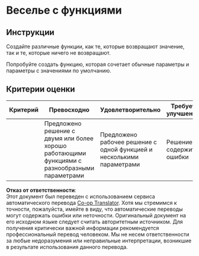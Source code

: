 <!--
CO_OP_TRANSLATOR_METADATA:
{
  "original_hash": "8973f96157680a13e9446e4bb540ee57",
  "translation_date": "2025-08-25T21:44:45+00:00",
  "source_file": "2-js-basics/2-functions-methods/assignment.md",
  "language_code": "ru"
}
-->
# Веселье с функциями

## Инструкции

Создайте различные функции, как те, которые возвращают значение, так и те, которые ничего не возвращают.

Попробуйте создать функцию, которая сочетает обычные параметры и параметры с значениями по умолчанию.

## Критерии оценки

| Критерий | Превосходно                                                                          | Удовлетворительно                                               | Требует улучшения |
| -------- | ------------------------------------------------------------------------------------ | ---------------------------------------------------------------- | ----------------- |
|          | Предложено решение с двумя или более хорошо работающими функциями с разнообразными параметрами | Предложено рабочее решение с одной функцией и несколькими параметрами | Решение содержит ошибки |

**Отказ от ответственности**:  
Этот документ был переведен с использованием сервиса автоматического перевода [Co-op Translator](https://github.com/Azure/co-op-translator). Хотя мы стремимся к точности, пожалуйста, имейте в виду, что автоматические переводы могут содержать ошибки или неточности. Оригинальный документ на его исходном языке следует считать авторитетным источником. Для получения критически важной информации рекомендуется профессиональный перевод человеком. Мы не несем ответственности за любые недоразумения или неправильные интерпретации, возникшие в результате использования данного перевода.